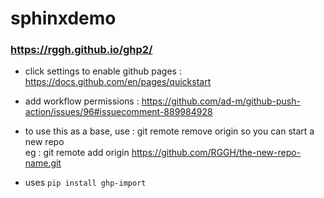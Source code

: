 # sphinxdemo

### https://rggh.github.io/ghp2/

- click settings to enable github pages : https://docs.github.com/en/pages/quickstart
- add workflow permissions : https://github.com/ad-m/github-push-action/issues/96#issuecomment-889984928
- to use this as a base, use : git remote remove origin so you can start a new repo<br>
    eg : git remote add origin https://github.com/RGGH/the-new-repo-name.git
    
 - uses `pip install ghp-import`
